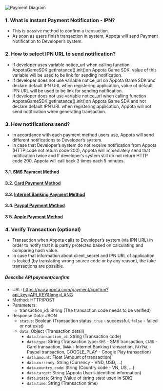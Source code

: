 ![Payment Diagram](md/payment_flow_passive.png)

### 1. What is Instant Payment Notification - IPN?
* This is passive method to confirm a transaction.
* As soon as users finish transaction in system, Appota will send Payment Notification to Developer’s system.

### 2. How to select IPN URL to send notification?
* If developer uses variable notice_url when calling function AppotaGameSDK.getInstance().init()on Appota Game SDK, value of this variable will be used to be link for sending notification.
* If developer does not use variable notice_url on Appota Game SDK and declare default IPN URL when registering application, value of default IPN URL will be used to be link for sending notification.
* If developer does not use variable notice_url when calling function AppotaGameSDK.getInstance().init()on Appota Game SDK and not declare default IPN URL when registering application, Appota will not send notification when generating transaction.

### 3. How notifications send?
* In accordance with each payment method users use, Appota will send different notifications to Developer’s system.
* In case that Developer’s system do not receive notification from Appota (HTTP code not return code 200), Appota will immediately send that notification twice and If developer’s system still do not return HTTP code 200, Appota will call back 3 times each 5 minutes.

#### 3.1. [SMS Payment Method](sms-payment-method)
#### 3.2. [Card Payment Method](card-payment-method)
#### 3.3. [Internet Banking Payment Method](internet-banking-payment-method)
#### 3.4. [Paypal Payment Method](paypal-payment-method)
#### 3.5. [Apple Payment Method](apple-payment-method)

### 4. Verify Transaction (optional)
* Transaction when Appota calls to Developer’s system (via IPN URL) in order to notify that it is partly protected based on calculating and comparing hash value.
* In case that information about client_secret and IPN URL of application is leaked (by translating wrong source code or by any reason), the fake transactions are possible.

##### Describe API payment/confirm
* URL: https://pay.appota.com/payment/confirm?api_key=API_KEY&lang=LANG
* Method: HTTP/POST
* Parameters:
    * transaction_id: String (The transaction code needs to be verified)
* Response Data: JSON
    * `status`: Boolean (Transaction status: `true` - successful, `false` -  failed or not exist)
    * `data`: Object (Transaction detail)
        * `data`.`transaction_id`: String (Transaction code)
        * `data`.`type`: String (Transaction type: `SMS` - SMS transaction, `CARD` - Card transaction, `BANK` - Internet Banking transaction, `PAYPAL` - Paypal transaction, GOOGLE_PLAY - Google Play transaction)
        * `data`.`amount`: Float (Amount of transaction)
        * `data`.`currency`: String (Currency - VND, USD, ...)
        * `data`.`country_code`: String (Country code - VN, US, ...)
        * `data`.`target`: String (Appota User’s identified information)
        * `data`.`state`: String (Value of  string state used in SDK)
        * `data`.`time`: String (Transaction time)
